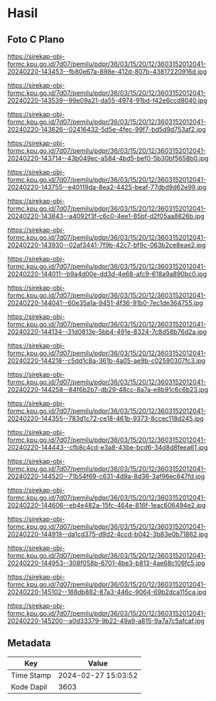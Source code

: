 # Hasil

## Foto C Plano

https://sirekap-obj-formc.kpu.go.id/7d07/pemilu/pdpr/36/03/15/20/12/3603152012041-20240220-143453--fb80e67a-898e-412d-807b-43817220916d.jpg

https://sirekap-obj-formc.kpu.go.id/7d07/pemilu/pdpr/36/03/15/20/12/3603152012041-20240220-143539--99e09a21-da55-4974-91bd-f42e6ccd8040.jpg

https://sirekap-obj-formc.kpu.go.id/7d07/pemilu/pdpr/36/03/15/20/12/3603152012041-20240220-143626--02416432-5d5e-4fec-99f7-bd5d9d753af2.jpg

https://sirekap-obj-formc.kpu.go.id/7d07/pemilu/pdpr/36/03/15/20/12/3603152012041-20240220-143714--43b049ec-a584-4bd5-bef0-5b30bf5658b0.jpg

https://sirekap-obj-formc.kpu.go.id/7d07/pemilu/pdpr/36/03/15/20/12/3603152012041-20240220-143755--e40119da-8ea2-4425-beaf-77dbd9d62e99.jpg

https://sirekap-obj-formc.kpu.go.id/7d07/pemilu/pdpr/36/03/15/20/12/3603152012041-20240220-143843--a4092f3f-c6c0-4ee1-85bf-d2f05aa8826b.jpg

https://sirekap-obj-formc.kpu.go.id/7d07/pemilu/pdpr/36/03/15/20/12/3603152012041-20240220-143930--02af3441-7f9b-42c7-bf9c-063b2ce8eae2.jpg

https://sirekap-obj-formc.kpu.go.id/7d07/pemilu/pdpr/36/03/15/20/12/3603152012041-20240220-144011--b9a4d00e-dd3d-4e68-afc9-618a9a890bc0.jpg

https://sirekap-obj-formc.kpu.go.id/7d07/pemilu/pdpr/36/03/15/20/12/3603152012041-20240220-144041--60e35a1a-9451-4f36-91b0-7ec1de364755.jpg

https://sirekap-obj-formc.kpu.go.id/7d07/pemilu/pdpr/36/03/15/20/12/3603152012041-20240220-144134--31d0813e-5bb4-491e-8324-7c8d58b76d2a.jpg

https://sirekap-obj-formc.kpu.go.id/7d07/pemilu/pdpr/36/03/15/20/12/3603152012041-20240220-144218--c5dd1c8a-361b-4a05-ae9b-c02590307fc3.jpg

https://sirekap-obj-formc.kpu.go.id/7d07/pemilu/pdpr/36/03/15/20/12/3603152012041-20240220-144258--84f6b2b7-db29-48cc-8a7a-e8b91c6c6b23.jpg

https://sirekap-obj-formc.kpu.go.id/7d07/pemilu/pdpr/36/03/15/20/12/3603152012041-20240220-144355--783d1c72-ce18-461b-9373-8ccec118d245.jpg

https://sirekap-obj-formc.kpu.go.id/7d07/pemilu/pdpr/36/03/15/20/12/3603152012041-20240220-144443--cfb8c4cd-e3a8-43be-bcd6-34d8d8feea61.jpg

https://sirekap-obj-formc.kpu.go.id/7d07/pemilu/pdpr/36/03/15/20/12/3603152012041-20240220-144520--71b54f69-c631-4d9a-8d36-3af96ec847fd.jpg

https://sirekap-obj-formc.kpu.go.id/7d07/pemilu/pdpr/36/03/15/20/12/3603152012041-20240220-144606--eb4e482a-15fc-464e-816f-1eac606494e2.jpg

https://sirekap-obj-formc.kpu.go.id/7d07/pemilu/pdpr/36/03/15/20/12/3603152012041-20240220-144919--da1cd375-d9d2-4ccd-b042-3b83e0b71862.jpg

https://sirekap-obj-formc.kpu.go.id/7d07/pemilu/pdpr/36/03/15/20/12/3603152012041-20240220-144953--308f058b-6701-4be3-b813-4ae68c106fc5.jpg

https://sirekap-obj-formc.kpu.go.id/7d07/pemilu/pdpr/36/03/15/20/12/3603152012041-20240220-145102--188db882-87a3-446c-9064-69b2dca115ca.jpg

https://sirekap-obj-formc.kpu.go.id/7d07/pemilu/pdpr/36/03/15/20/12/3603152012041-20240220-145200--a0d33379-9b22-49a9-a815-9a7a7c5afcaf.jpg


## Metadata

| Key        | Value               |
| ---------- | ------------------- |
| Time Stamp | 2024-02-27 15:03:52 |
| Kode Dapil | 3603                |




